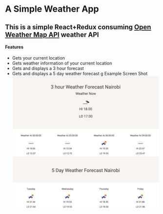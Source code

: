 # A Simple Weather App
## This is a simple React+Redux consuming [Open Weather Map API](https://openweathermap.org/api) weather API

#### Features
- Gets your current location
- Gets weather information of your current location
- Gets and displays a 3 hour forecast
- Gets and displays a 5 day weather forecast
g
Example Screen Shot
![Alt text](./example.png?raw=true "Weather Forecast")
